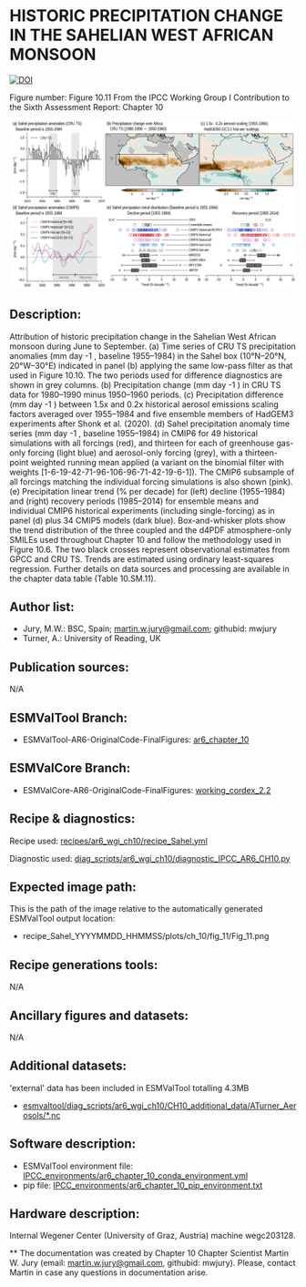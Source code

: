 HISTORIC PRECIPITATION CHANGE IN THE SAHELIAN WEST AFRICAN MONSOON
==================================================================
[![DOI](https://zenodo.org/badge/DOI/10.5281/zenodo.6787495.svg)](https://doi.org/10.5281/zenodo.6787495)

Figure number: Figure 10.11
From the IPCC Working Group I Contribution to the Sixth Assessment Report: Chapter 10

![Figure 10.11](ar6_wg1_chap10_figure10_11_Sahel.png?raw=true)


Description:
------------
Attribution of historic precipitation change in the Sahelian West African monsoon during June to September. (a) Time series of CRU TS precipitation anomalies (mm day -1 , baseline 1955–1984) in the Sahel box (10°N–20°N, 20°W–30°E) indicated in panel (b) applying the same low-pass filter as that used in Figure 10.10. The two periods used for difference diagnostics are shown in grey columns. (b) Precipitation change (mm day -1 ) in CRU TS data for 1980–1990 minus 1950–1960 periods. (c) Precipitation difference (mm day -1 ) between 1.5x and 0.2x historical aerosol emissions scaling factors averaged over 1955–1984 and five ensemble members of HadGEM3 experiments after Shonk et al. (2020). (d) Sahel precipitation anomaly time series (mm day -1 , baseline 1955–1984) in CMIP6 for 49 historical simulations with all forcings (red), and thirteen for each of greenhouse gas-only forcing (light blue) and aerosol-only forcing (grey), with a thirteen-point weighted running mean applied (a variant on the binomial filter with weights [1-6-19-42-71-96-106-96-71-42-19-6-1]). The CMIP6 subsample of all forcings matching the individual forcing simulations is also shown (pink). (e) Precipitation linear trend (% per decade) for (left) decline (1955–1984) and (right) recovery periods (1985–2014) for ensemble means and individual CMIP6 historical experiments (including single-forcing) as in panel (d) plus 34 CMIP5 models (dark blue). Box-and-whisker plots show the trend distribution of the three coupled and the d4PDF atmosphere-only SMILEs used throughout Chapter 10 and follow the methodology used in Figure 10.6. The two black crosses represent observational estimates from GPCC and CRU TS. Trends are estimated using ordinary least-squares regression. Further details on data sources and processing are available in the chapter data table (Table 10.SM.11).


Author list:
------------
- Jury, M.W.: BSC, Spain; martin.w.jury@gmail.com; githubid: mwjury
- Turner, A.: University of Reading, UK


Publication sources:
--------------------
N/A


ESMValTool Branch:
------------------
- ESMValTool-AR6-OriginalCode-FinalFigures: [ar6_chapter_10](https://github.com/ipcc-wgi/ESMValTool-AR6-OriginalCode-FinalFigures/tree/ar6_chapter_10)


ESMValCore Branch:
------------------
- ESMValCore-AR6-OriginalCode-FinalFigures: [working_cordex_2.2](https://github.com/ipcc-wgi/ESMValCore-AR6-OriginalCode-FinalFigures/tree/working_cordex_2.2)


Recipe & diagnostics:
---------------------
Recipe used: [recipes/ar6_wgi_ch10/recipe_Sahel.yml](https://github.com/ipcc-wgi/ESMValTool-AR6-OriginalCode-FinalFigures/blob/ar6_chapter_10/esmvaltool/recipes/ar6_wgi_ch10/recipe_Sahel.yml)

Diagnostic used: [diag_scripts/ar6_wgi_ch10/diagnostic_IPCC_AR6_CH10.py](https://github.com/ipcc-wgi/ESMValTool-AR6-OriginalCode-FinalFigures/blob/ar6_chapter_10/esmvaltool/diag_scripts/ar6_wgi_ch10/diagnostic_IPCC_AR6_CH10.py)


Expected image path:
--------------------
This is the path of the image relative to the automatically generated ESMValTool output location:
- recipe_Sahel_YYYYMMDD_HHMMSS/plots/ch_10/fig_11/Fig_11.png


Recipe generations tools:
-------------------------
N/A


Ancillary figures and datasets:
-------------------------------
N/A


Additional datasets:
--------------------
'external' data has been included in ESMValTool totalling 4.3MB
- [esmvaltool/diag_scripts/ar6_wgi_ch10/CH10_additional_data/ATurner_Aerosols/*.nc](https://github.com/ipcc-wgi/ESMValTool-AR6-OriginalCode-FinalFigures/tree/ar6_chapter_10/esmvaltool/diag_scripts/ar6_wgi_ch10/CH10_additional_data)


Software description:
---------------------
- ESMValTool environment file: [IPCC_environments/ar6_chapter_10_conda_environment.yml](https://github.com/ipcc-wgi/ESMValTool-AR6-OriginalCode-FinalFigures/blob/main/IPCC_environments/ar6_chapter_10_conda_environment.yml)
- pip file: [IPCC_environments/ar6_chapter_10_pip_environment.txt](https://github.com/ipcc-wgi/ESMValTool-AR6-OriginalCode-FinalFigures/blob/main/IPCC_environments/ar6_chapter_10_pip_environment.txt)


Hardware description:
---------------------
Internal Wegener Center (University of Graz, Austria) machine wegc203128.

** The documentation was created by Chapter 10 Chapter Scientist Martin W. Jury (email: martin.w.jury@gmail.com, githubid: mwjury). Please, contact Martin in case any questions in documentation arise.
